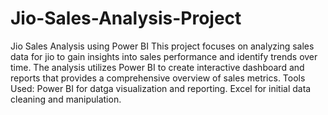 # Jio-Sales-Analysis-Project
Jio Sales Analysis using Power BI
This project focuses on analyzing sales data for jio to gain insights into sales performance and identify trends over time.
The analysis utilizes Power BI to create interactive dashboard and reports that provides a comprehensive overview of sales metrics.
Tools Used:
Power BI for datga visualization and reporting.
Excel for initial data cleaning and manipulation. 
